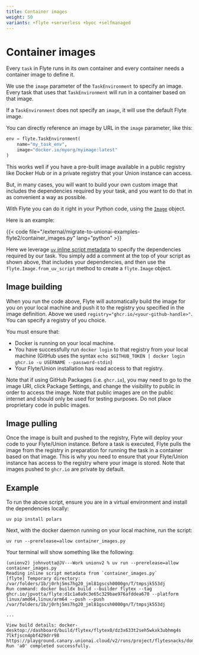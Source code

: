 ```yaml
---
title: Container images
weight: 50
variants: +flyte +serverless +byoc +selfmanaged
---
```


# Container images

Every `task` in Flyte runs in its own container and every container needs a container image to define it.

We use the `image` parameter of the `TaskEnvironment` to specify an image.
Every task that uses that `TaskEnvironment` will run in a container based on that image.

If a `TaskEnvironment` does not specify an `image`, it will use the default Flyte image.

You can directly reference an image by URL in the `image` parameter, like this:

```python
env = flyte.TaskEnvironment(
    name="my_task_env",
    image="docker.io/myorg/myimage:latest"
)
```

This works well if you have a pre-built image available in a public registry like Docker Hub or in a private registry that your Union instance can access.

But, in many cases, you will want to build your own custom image that includes the dependencies required by your task, and you want to do that in as convenient a way as possible.

With Flyte you can do it right in your Python code, using the [`Image`](../api-reference/flyte-sdk/packages/flyte#flyteimage) object.

Here is an example:

{{< code file="/external/migrate-to-unionai-examples-flyte2/container_images.py" lang="python" >}}

Here we leverage [`uv` inline script metadata](https://docs.astral.sh/uv/inline-scripts) to specify the dependencies required by our task.
You simply add a comment at the top of your script as shown above, that includes your dependencies, and then use the `flyte.Image.from_uv_script` method to create a `flyte.Image` object.

## Image building

When you run the code above, Flyte will automatically build the image for you on your local machine and push it to the registry you specified in the image definition.
Above we used `registry="ghcr.io/<your-github-handle>"`.
You can specify a registry of you choice.

You must ensure that:

* Docker is running on your local machine.
* You have successfully run `docker login` to that registry from your local machine (GitHub uses the syntax `echo $GITHUB_TOKEN | docker login ghcr.io -u USERNAME --password-stdin`)
* Your Flyte/Union installation has read access to that registry.

Note that if using GitHub Packages (i.e. `ghcr.io`), you may need to go to the image URI, click Package Settings, and change the visibility to public in order to access the image. Note that public images are on the public internet and should only be used for testing purposes. Do not place proprietary code in public images.

## Image pulling

Once the image is built and pushed to the registry, Flyte will deploy your code to your Flyte/Union instance.
Before a task is executed, Flyte pulls the image from the registry in preparation for running the task in a container based on that image.
This is why you need to ensure that your Flyte/Union instance has access to the registry where your image is stored. Note that images pushed to `ghcr.io` are private by default.

## Example

To run the above script, ensure you are in a virtual environment and install the dependencies locally:

```shell
uv pip install polars
```

Next, with the docker daemon running on your local machine, run the script:

```shell
uv run --prerelease=allow container_images.py
```

Your terminal will show something like the following:

```shell
(unionv2) johnvotta@JV---Work unionv2 % uv run --prerelease=allow container_images.py
Reading inline script metadata from `container_images.py`
[flyte] Temporary directory: /var/folders/1b/j0rhj5ms7hg20_jml81gscsh0000gn/T/tmpsjk553dj
Run command: docker buildx build --builder flytex --tag ghcr.io/jpvotta/flyte:d1c1a0a9c3e65c329bae976afddea670 --platform linux/amd64,linux/arm64 --push --push /var/folders/1b/j0rhj5ms7hg20_jml81gscsh0000gn/T/tmpsjk553dj

...

View build details: docker-desktop://dashboard/build/flytex/flytex0/dz3x633t2seh5wkxk3ubhmg4s
7lkfjscn4pbf429drr98
https://playground.canary.unionai.cloud/v2/runs/project/flytesnacks/domain/development/7lkfjscn4pbf429drr98
Run 'a0' completed successfully.
```

